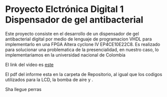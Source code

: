 # Proyecto Elctrónica Digital 1 Dispensador de gel antibacterial
Este proyecto consiste en el desarrollo de un dispensador de gel antibacterial digital por medio de lenguaje de programacion VHDL para implementarlo en una FPGA Altera cyclone IV EP4CE10E22C8. Es realizado para solucionar una problematica de la presencialidad, en nuestro caso, lo implementariamos en la universidad nacional de Colombia 

El link del video es [este](https://drive.google.com/file/d/1d00PuOKzfCsENaVddhdCiA8rrzHlb7Jx/view?usp=sharing)

El pdf del informe esta en la carpeta de Repositorio, al igual que los codigos utilizados para la LCD, la bomba de aire y .

Sha llegue perras
